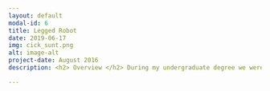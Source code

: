 ```yaml
---
layout: default
modal-id: 6
title: Legged Robot
date: 2019-06-17
img: cick_sunt.png
alt: image-alt
project-date: August 2016
description: <h2> Overview </h2> During my undergraduate degree we were tasked with building a walking legged robot. <br><br> <h2>Specifications</h2> The Robot had to adhere to the following specifications<span>&#58;</span> <br><h3>Construction Constraints</h3><ul><li>The robot had to have legs, not wheels, capable of supporting and propelling the robot.</li><li>The robot must be powered entirely off of a 9V battery and utilise no more than two low power motors.</li><li>The robot was to be programmed in C on an STM32FO51 Micro-controller.</li></ul><br><h3>Construction Constraints</h3><ul><li>The robot must be able to wait for a green "go" light to start moving.</li><li>The robot must follow a black line (black tape) on the floor and stick to its path.</li><li>The robot must be able to "see" a glue stick ahead in its path, pick up the glue stick and hoist it to the other side of the robot.</li><li>The robot must achieve all of the above as quickly as possible.</li></ul><br><br> <h2>Video</h2> <div align="center"> <iframe width="630" height="385" src="https://www.youtube-nocookie.com/embed/jh0jbvVAkj8" frameborder="0" allow="accelerometer; autoplay; encrypted-media; gyroscope; picture-in-picture" allowfullscreen></iframe> </div>

---
```

